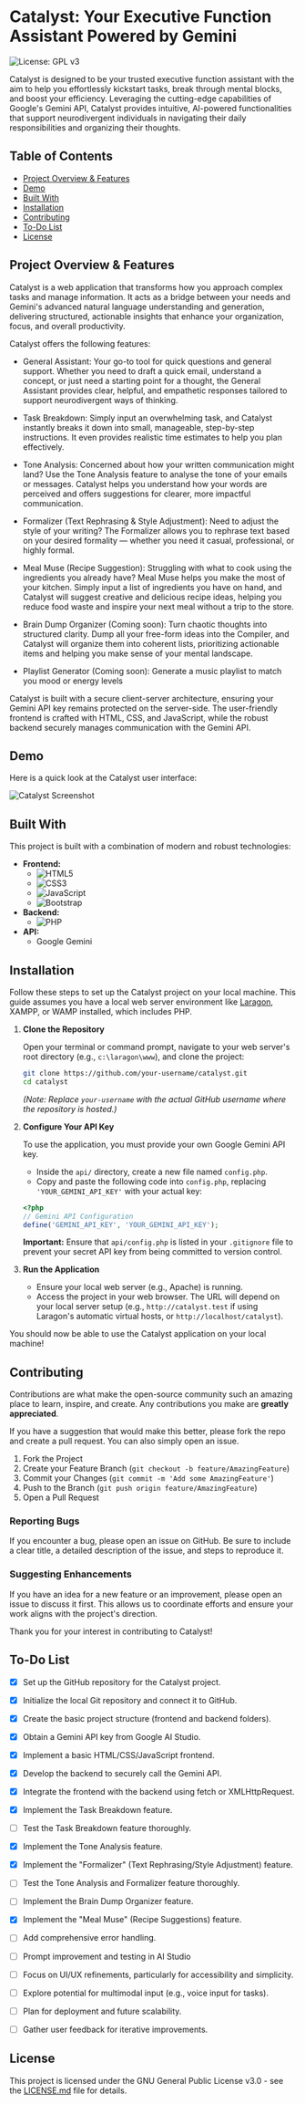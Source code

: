 # Catalyst: Your Executive Function Assistant Powered by Gemini

![License: GPL v3](https://img.shields.io/badge/License-GPLv3-blue.svg)

Catalyst is designed to be your trusted executive function assistant with the aim to help you effortlessly kickstart tasks, break through mental blocks, and boost your efficiency. Leveraging the cutting-edge capabilities of Google's Gemini API, Catalyst provides intuitive, AI-powered functionalities that support neurodivergent individuals in navigating their daily responsibilities and organizing their thoughts.

## Table of Contents

- [Project Overview & Features](#project-overview--features)
- [Demo](#demo)
- [Built With](#built-with)
- [Installation](#installation)
- [Contributing](#contributing)
- [To-Do List](#to-do-list)
- [License](#license)

## Project Overview & Features

Catalyst is a web application that transforms how you approach complex tasks and manage information. It acts as a bridge between your needs and Gemini's advanced natural language understanding and generation, delivering structured, actionable insights that enhance your organization, focus, and overall productivity.

Catalyst offers the following features:

- General Assistant: Your go-to tool for quick questions and general support. Whether you need to draft a quick email, understand a concept, or just need a starting point for a thought, the General Assistant provides clear, helpful, and empathetic responses tailored to support neurodivergent ways of thinking.

- Task Breakdown: Simply input an overwhelming task, and Catalyst instantly breaks it down into small, manageable, step-by-step instructions. It even provides realistic time estimates to help you plan effectively.

- Tone Analysis: Concerned about how your written communication might land? Use the Tone Analysis feature to analyse the tone of your emails or messages. Catalyst helps you understand how your words are perceived and offers suggestions for clearer, more impactful communication.

- Formalizer (Text Rephrasing & Style Adjustment): Need to adjust the style of your writing? The Formalizer allows you to rephrase text based on your desired formality — whether you need it casual, professional, or highly formal.

- Meal Muse (Recipe Suggestion): Struggling with what to cook using the ingredients you already have? Meal Muse helps you make the most of your kitchen. Simply input a list of ingredients you have on hand, and Catalyst will suggest creative and delicious recipe ideas, helping you reduce food waste and inspire your next meal without a trip to the store.

- Brain Dump Organizer (Coming soon): Turn chaotic thoughts into structured clarity. Dump all your free-form ideas into the Compiler, and Catalyst will organize them into coherent lists, prioritizing actionable items and helping you make sense of your mental landscape.

- Playlist Generator (Coming soon): Generate a music playlist to match you mood or energy levels

Catalyst is built with a secure client-server architecture, ensuring your Gemini API key remains protected on the server-side. The user-friendly frontend is crafted with HTML, CSS, and JavaScript, while the robust backend securely manages communication with the Gemini API.

## Demo

Here is a quick look at the Catalyst user interface:

![Catalyst Screenshot](./assets/img/screenshot.png)

## Built With

This project is built with a combination of modern and robust technologies:

*   **Frontend:**
    *   ![HTML5](https://img.shields.io/badge/html5-%23E34F26.svg?style=for-the-badge&logo=html5&logoColor=white)
    *   ![CSS3](https://img.shields.io/badge/css3-%231572B6.svg?style=for-the-badge&logo=css3&logoColor=white)
    *   ![JavaScript](https://img.shields.io/badge/javascript-%23323330.svg?style=for-the-badge&logo=javascript&logoColor=%23F7DF1E)
    *   ![Bootstrap](https://img.shields.io/badge/bootstrap-%238511FA.svg?style=for-the-badge&logo=bootstrap&logoColor=white)
*   **Backend:**
    *   ![PHP](https://img.shields.io/badge/php-%23777BB4.svg?style=for-the-badge&logo=php&logoColor=white)
*   **API:**
    *   Google Gemini

## Installation

Follow these steps to set up the Catalyst project on your local machine. This guide assumes you have a local web server environment like [Laragon](https://laragon.org/), XAMPP, or WAMP installed, which includes PHP.

1.  **Clone the Repository**

    Open your terminal or command prompt, navigate to your web server's root directory (e.g., `c:\laragon\www`), and clone the project:

    ```bash
    git clone https://github.com/your-username/catalyst.git
    cd catalyst
    ```
    *(Note: Replace `your-username` with the actual GitHub username where the repository is hosted.)*

2.  **Configure Your API Key**

    To use the application, you must provide your own Google Gemini API key.

    - Inside the `api/` directory, create a new file named `config.php`.
    - Copy and paste the following code into `config.php`, replacing `'YOUR_GEMINI_API_KEY'` with your actual key:

    ```php
    <?php
    // Gemini API Configuration
    define('GEMINI_API_KEY', 'YOUR_GEMINI_API_KEY');
    ```
    **Important:** Ensure that `api/config.php` is listed in your `.gitignore` file to prevent your secret API key from being committed to version control.

3.  **Run the Application**

    - Ensure your local web server (e.g., Apache) is running.
    - Access the project in your web browser. The URL will depend on your local server setup (e.g., `http://catalyst.test` if using Laragon's automatic virtual hosts, or `http://localhost/catalyst`).

You should now be able to use the Catalyst application on your local machine!

## Contributing

Contributions are what make the open-source community such an amazing place to learn, inspire, and create. Any contributions you make are **greatly appreciated**.

If you have a suggestion that would make this better, please fork the repo and create a pull request. You can also simply open an issue.

1.  Fork the Project
2.  Create your Feature Branch (`git checkout -b feature/AmazingFeature`)
3.  Commit your Changes (`git commit -m 'Add some AmazingFeature'`)
4.  Push to the Branch (`git push origin feature/AmazingFeature`)
5.  Open a Pull Request

### Reporting Bugs

If you encounter a bug, please open an issue on GitHub. Be sure to include a clear title, a detailed description of the issue, and steps to reproduce it.

### Suggesting Enhancements

If you have an idea for a new feature or an improvement, please open an issue to discuss it first. This allows us to coordinate efforts and ensure your work aligns with the project's direction.

Thank you for your interest in contributing to Catalyst!

## To-Do List
- [X] Set up the GitHub repository for the Catalyst project.

- [X] Initialize the local Git repository and connect it to GitHub.

- [X] Create the basic project structure (frontend and backend folders).

- [X] Obtain a Gemini API key from Google AI Studio.

- [X] Implement a basic HTML/CSS/JavaScript frontend.

- [X] Develop the backend to securely call the Gemini API.

- [X] Integrate the frontend with the backend using fetch or XMLHttpRequest.

- [X] Implement the Task Breakdown feature.

- [ ] Test the Task Breakdown feature thoroughly.

- [X] Implement the Tone Analysis feature.

- [X] Implement the "Formalizer" (Text Rephrasing/Style Adjustment) feature.

- [ ] Test the Tone Analysis and Formalizer feature thoroughly.

- [ ] Implement the Brain Dump Organizer feature.

- [X] Implement the "Meal Muse" (Recipe Suggestions) feature.

- [ ] Add comprehensive error handling.

- [ ] Prompt improvement and testing in AI Studio

- [ ] Focus on UI/UX refinements, particularly for accessibility and simplicity.

- [ ] Explore potential for multimodal input (e.g., voice input for tasks).

- [ ] Plan for deployment and future scalability.

- [ ] Gather user feedback for iterative improvements.

## License

This project is licensed under the GNU General Public License v3.0 - see the [LICENSE.md](LICENSE.md) file for details.